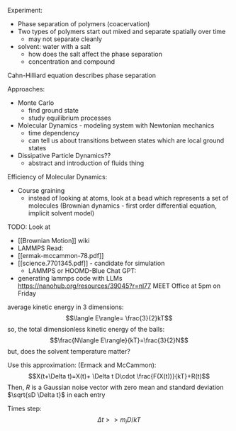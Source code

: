 Experiment:
- Phase separation of polymers (coacervation)
- Two types of polymers start out mixed and separate spatially over time
	- may not separate cleanly
- solvent: water with a salt
	- how does the salt affect the phase separation
	- concentration and compound

Cahn-Hilliard equation describes phase separation

Approaches:
- Monte Carlo
	- find ground state
	- study equilibrium processes
- Molecular Dynamics - modeling system with Newtonian mechanics
	- time dependency
	- can tell us about transitions between states which are local ground states
- Dissipative Particle Dynamics??
	- abstract and introduction of fluids thing

Efficiency of Molecular Dynamics:
- Course graining
	- instead of looking at atoms, look at a bead which represents a set of molecules (Brownian dynamics - first order differential equation, implicit solvent model)


TODO:
Look at
- [[Brownian Motion]] wiki
- LAMMPS 
Read:
- [[ermak-mccammon-78.pdf]]
- [[science.7701345.pdf]] - candidate for simulation
	- LAMMPS or HOOMD-Blue
Chat GPT:
- generating lammps code with LLMs https://nanohub.org/resources/39045?r=nl77
MEET Office at 5pm on Friday

average kinetic energy in 3 dimensions: $$\langle E\rangle= \frac{3}{2}kT$$
so, the total dimensionless kinetic energy of the balls: $$\frac{N\langle E\rangle}{kT}=\frac{3}{2}N$$
but, does the solvent temperature matter?


Use this approximation: (Ermack and McCammon): $$X(t+\Delta t)=X(t)+ \Delta t D\cdot \frac{F(X(t))}{kT}+R(t)$$
Then, $R$ is a Gaussian noise vector with zero mean and standard deviation $\sqrt{sD \Delta t}$ in each entry

Times step: $$\Delta t>>m_{i} D/kT$$
